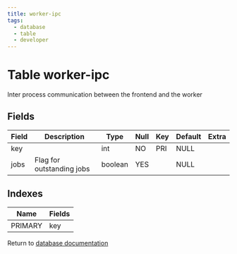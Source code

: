 ```yaml
---
title: worker-ipc
tags:
  - database
  - table
  - developer
---
```

# Table worker-ipc

Inter process communication between the frontend and the worker

## Fields

| Field | Description               | Type    | Null | Key | Default | Extra |
| ----- | ------------------------- | ------- | ---- | --- | ------- | ----- |
| key   |                           | int     | NO   | PRI | NULL    |       |
| jobs  | Flag for outstanding jobs | boolean | YES  |     | NULL    |       |

## Indexes

| Name    | Fields   |
| ------- | -------- |
| PRIMARY | key      |


Return to [database documentation](/spec/database/)
